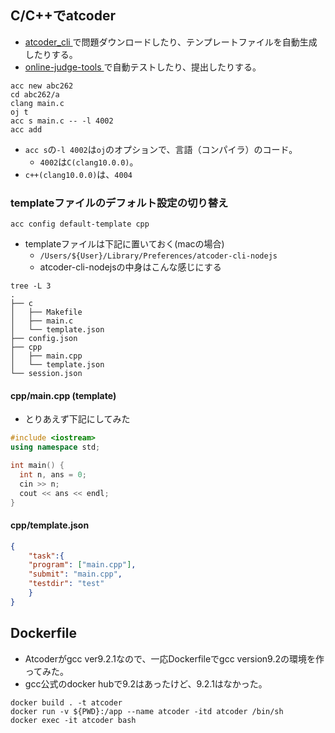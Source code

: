 ## C/C++でatcoder

- [ atcoder_cli ](https://github.com/Tatamo/atcoder-cli)で問題ダウンロードしたり、テンプレートファイルを自動生成したりする。
- [ online-judge-tools ](https://github.com/online-judge-tools/oj)で自動テストしたり、提出したりする。

```shell
acc new abc262
cd abc262/a
clang main.c
oj t
acc s main.c -- -l 4002
acc add
```

- `acc s`の`-l 4002`は`oj`のオプションで、言語（コンパイラ）のコード。
  - `4002`は`C(clang10.0.0)`。
- `c++(clang10.0.0)`は、`4004`

### templateファイルのデフォルト設定の切り替え

```shell
acc config default-template cpp
```

- templateファイルは下記に置いておく(macの場合)
  - `/Users/${User}/Library/Preferences/atcoder-cli-nodejs`
  - atcoder-cli-nodejsの中身はこんな感じにする

```shell
tree -L 3
.
├── c
│   ├── Makefile
│   ├── main.c
│   └── template.json
├── config.json
├── cpp
│   ├── main.cpp
│   └── template.json
└── session.json
```

#### cpp/main.cpp (template)
- とりあえず下記にしてみた

```cpp
#include <iostream>
using namespace std;

int main() {
  int n, ans = 0;
  cin >> n;
  cout << ans << endl;
}
```

#### cpp/template.json

```json
{
    "task":{
    "program": ["main.cpp"],
    "submit": "main.cpp", 
    "testdir": "test"   
    }
}
```


## Dockerfile

- Atcoderがgcc ver9.2.1なので、一応Dockerfileでgcc version9.2の環境を作ってみた。
- gcc公式のdocker hubで9.2はあったけど、9.2.1はなかった。

```shell
docker build . -t atcoder
docker run -v ${PWD}:/app --name atcoder -itd atcoder /bin/sh
docker exec -it atcoder bash
```
